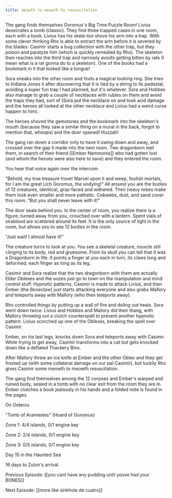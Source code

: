 ```yaml
---
title: meowth to meowth to resuscitation
---
```


The gang finds themselves Goromus's Big Time Puzzle Room! Livius desecrates a tomb (classic). They find three trapped cases in one room, each with a book. Livius has his skele-boi shove his arm into a trap. With some clever thinking Rho is able to extract the arm before it is severed by the blades. Casimir starts a bug collection with the other trap, but they poison and paralyze him (which is quickly remedied by Rho). The skeleton then reaches into the third trap and narrowly avoids getting bitten by rats (I mean what is a rat gonna do to a skeleton). One of the books had a bookmark in it that looked like a tongue!

Sora sneaks into the other room and finds a magical looking ring. She tries to Indiana Jones it after discovering that it is tied by a string to its pedestal, avoiding a super fun trap I had planned, but it's whatever. Sora and Hobbes also manage to grab a couple of necklaces with rubies on them and avoid the traps they had, sort of (Sora put the necklace on and took acid damage and the heroes all looked at the other necklace and Livius had a weird curse happen to him). 

The heroes shoved the gemstones and the bookmark into the skeleton's mouth (because they saw a similar thing on a mural in the back, forgot to mention that, whoops) and the door opened! Huzzah!

The gang ran down a corridor only to have it swing down and away, and crossed over the gap it made into the next room. Two dragonborn met them, in search of their friend [[Ember Nemmonis]] who had gotten lost (and whom the heroes were also here to save) and they entered the room. 

You hear that voice again over the intercom: 

“Behold, my true treasure trove! Marvel upon it and weep, foolish mortals, for I am the great Lich Goromus, the undying!” All around you are the bodies of 12 creatures, identical, gray-faced and withered. Their heavy robes make them look even smaller and more pathetic. Cobwebs, dust, and sand cover this room. “But you shall never leave with it!”  

The door seals behind you. In the center of room, you realize there is a figure, turned away from you, crouched over with a lantern. Spent vials of sirablood are scattered around its feet. It is the only source of light in the room, but allows you to see 12 bodies in the room. 

“Just wait! I almost have it!”

The creature turns to look at you. You see a skeletal creature, muscle still clinging to its body, red and gruesome. From its skull you can tell that it was a Dragonborn in life. It points a finger at you each in turn, its claws long and deformed, each finger as long as its leg.  

Casimir and Sora realize that the two dragonborn with them are actually Elder Oblexes and the oozes just go to town on the manipulation and mind control stuff. Hypnotic patterns, Casimir is made to attack Livius, and then Ember (the Boneclaw) just starts attacking everyone and also grabs Mallory and teleports away with Mallory (who then teleports away).

Rho controlled things by putting up a wall of fire and doling out heals. Sora went down twice. Livius and Hobbes and Mallory did their thang, with Mallory throwing out a clutch counterspell to prevent another hypnotic pattern. Livius scorched up one of the Oblexes, breaking the spell over Casimir. 

Ember, on his last legs, knocks down Sora and teleports away with Casimir. While trying to get away, Casimir transforms into a cat but gets knocked down like a deflated Thackery Binx.

After Mallory threw an ice knife at Ember and the other Oblex and they get frosted up (with some collateral damage on our pal Casimir), but luckily Rho gives Casimir some meowth to meowth resuscitation. 

The gang find themselves among the 12 corpses and Ember's warped and ruined body, sealed in a tomb with no clear exit from the room they are in.  Ember clutches a book jealously in his hands and a folded note is found in the pages. 

On Osteros

"Tomb of Aramestes" (Hoard of Goromus)

Zone 1: 4/4 islands, 0/1 engine key

Zone 2: 2/4 islands, 0/1 engine key

Zone 3: 0/5 islands, 0/1 engine key

Day 15 in the Haunted Sea

16 days to Zulon's arrival

Previous Episode: [[you cant have any pudding until youve had your BONES]]

Next Episode: [[more like sinkhole de cuatro]]